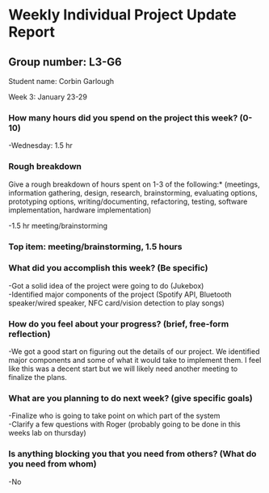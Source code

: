 # Weekly Individual Project Update Report
## Group number: L3-G6
Student name: Corbin Garlough  

Week 3: January 23-29  

### How many hours did you spend on the project this week? (0-10)  

-Wednesday: 1.5 hr

### Rough breakdown  
Give a rough breakdown of hours spent on 1-3 of the following:* (meetings, 
information gathering, design, research, brainstorming, evaluating options, 
prototyping options, writing/documenting, refactoring, testing, software 
implementation, hardware implementation)  

-1.5 hr meeting/brainstorming

### Top item: meeting/brainstorming, 1.5 hours

### What did you accomplish this week? (Be specific)  
-Got a solid idea of the project were going to do (Jukebox)  
-Identified major components of the project (Spotify API, Bluetooth speaker/wired speaker, NFC card/vision detection to play songs)  


### How do you feel about your progress? (brief, free-form reflection)  

-We got a good start on figuring out the details of our project. We identified 
major components and some of what it would take to implement them. I feel like 
this was a decent start but we will likely need another meeting to finalize the plans.  

### What are you planning to do next week? (give specific goals)  
-Finalize who is going to take point on which part of the system  
-Clarify a few questions with Roger (probably going to be done in this weeks lab on thursday)  


### Is anything blocking you that you need from others? (What do you need from whom)  
-No
